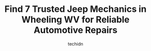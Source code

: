 ---
layout: ampstory
image: https://images.unsplash.com/photo-1541443131876-44b03de101c5?ixlib=rb-4.0.3&ixid=MnwxMjA3fDB8MHxwaG90by1wYWdlfHx8fGVufDB8fHx8&auto=format&fit=crop&w=640&h=853&q=80
author: techidn
featured: false
description: Looking for reliable and skilled Jeep Mechanic in Wheeling WV, USA? Your search ends here with the 7 best Jeep Mechanic in town. With their expertise and commitment to delivering exceptional
title: Find 7 Trusted Jeep Mechanics in Wheeling WV for Reliable Automotive Repairs
cover:
   title: Find 7 Trusted Jeep Mechanics in Wheeling WV for Reliable Automotive Repairs
   subtitle: Rickpate
   background: https://images.unsplash.com/photo-1541443131876-44b03de101c5?ixlib=rb-4.0.3&ixid=MnwxMjA3fDB8MHxwaG90by1wYWdlfHx8fGVufDB8fHx8&auto=format&fit=crop&w=640&h=853&q=80

pages: 
 - layout: thirds
   top: <h1>#1 Straub Automotive</h1>
   bottom: "<p>Every time I need a new car, Straubs is my go to place!  Always receive good service and great vehicles!  This experience is probably the best I have ever had!  We were a</p>"
   background: https://www.knot35.com/toplist/wp-content/uploads/2023/06/best-jeep-mechanic-1-in-wheeling-wv-1685840841.jpeg
   backgroundblur: true
 - layout: thirds
   top: <h1>#2 Wheeling Spring Services Co</h1>
   bottom: "<p>2301 Main St, Wheeling, WV 26003, United States</p>"
   background: https://www.knot35.com/toplist/wp-content/uploads/2023/06/best-jeep-mechanic-2-in-wheeling-wv-1685840841.jpeg
   cta:
      link: https://www.knot35.com/toplist/find-7-trusted-jeep-mechanics-in-wheeling-wv-for-reliable-automotive-repairs/
      text: Find 7 Trusted Jeep Mechanics in Wheeling WV for Reliable Automotive Repairs
 - layout: thirds
   top: <h1>#3 Straub Collision Center</h1>
   bottom: "<p>21 20th St, Wheeling, WV 26003, United States</p>"
   background: https://www.knot35.com/toplist/wp-content/uploads/2023/06/best-jeep-mechanic-3-in-wheeling-wv-1685840841.jpeg
   cta:
      link: https://www.knot35.com/toplist/find-7-trusted-jeep-mechanics-in-wheeling-wv-for-reliable-automotive-repairs/
      text: Find 7 Trusted Jeep Mechanics in Wheeling WV for Reliable Automotive Repairs
 - layout: thirds
   top: <h1>#4 ASAP Auto Repair</h1>
   bottom: "<p>112 16th St, Wheeling, WV 26003, United States</p>"
   background: https://images.unsplash.com/photo-1489648022186-8f49310909a0?ixlib=rb-4.0.3&ixid=MnwxMjA3fDB8MHxwaG90by1wYWdlfHx8fGVufDB8fHx8&auto=format&fit=crop&w=640&h=853&q=80
   cta:
      link: https://www.knot35.com/toplist/find-7-trusted-jeep-mechanics-in-wheeling-wv-for-reliable-automotive-repairs/
      text: Find 7 Trusted Jeep Mechanics in Wheeling WV for Reliable Automotive Repairs
 - layout: thirds
   top: <h1>#5 National Tire & Wheel</h1>
   bottom: "<p>5 Garden Ct, Wheeling, WV 26003, United States</p>"
   background: https://images.unsplash.com/photo-1549241520-425e3dfc01cb?ixlib=rb-4.0.3&ixid=MnwxMjA3fDB8MHxwaG90by1wYWdlfHx8fGVufDB8fHx8&auto=format&fit=crop&w=640&h=853&q=80
   cta:
      link: https://www.knot35.com/toplist/find-7-trusted-jeep-mechanics-in-wheeling-wv-for-reliable-automotive-repairs/
      text: Find 7 Trusted Jeep Mechanics in Wheeling WV for Reliable Automotive Repairs
 - layout: thirds
   top: <h1>#6 Elm Grove Collision Center</h1>
   bottom: "<p>27 Peters Run Rd, Wheeling, WV 26003, United States</p>"
   background: https://plus.unsplash.com/premium_photo-1664640458616-3c74f8cb4589?ixlib=rb-4.0.3&ixid=MnwxMjA3fDB8MHxwaG90by1wYWdlfHx8fGVufDB8fHx8&auto=format&fit=crop&w=640&h=853&q=80
   cta:
      link: https://www.knot35.com/toplist/find-7-trusted-jeep-mechanics-in-wheeling-wv-for-reliable-automotive-repairs/
      text: Find 7 Trusted Jeep Mechanics in Wheeling WV for Reliable Automotive Repairs
 - layout: thirds
   top: <h1>#7 The Auto Shop</h1>
   bottom: "<p>617 Fulton St, Wheeling, WV 26003, United States</p>"
   background: https://images.unsplash.com/photo-1609083590460-7b8cc0ca65f8?ixlib=rb-4.0.3&ixid=MnwxMjA3fDB8MHxwaG90by1wYWdlfHx8fGVufDB8fHx8&auto=format&fit=crop&w=640&h=853&q=80
   cta:
      link: https://www.knot35.com/toplist/find-7-trusted-jeep-mechanics-in-wheeling-wv-for-reliable-automotive-repairs/
      text: Find 7 Trusted Jeep Mechanics in Wheeling WV for Reliable Automotive Repairs
 - layout: thirds
   middle: Continue reading...
   background: https://images.unsplash.com/photo-1567095761054-7a02e69e5c43?ixlib=rb-4.0.3&ixid=MnwxMjA3fDB8MHxwaG90by1wYWdlfHx8fGVufDB8fHx8&auto=format&fit=crop&w=640&h=853&q=80
   cta:
      link: https://www.knot35.com/toplist/find-7-trusted-jeep-mechanics-in-wheeling-wv-for-reliable-automotive-repairs/
      text: Find 7 Trusted Jeep Mechanics in Wheeling WV for Reliable Automotive Repairs
      
---